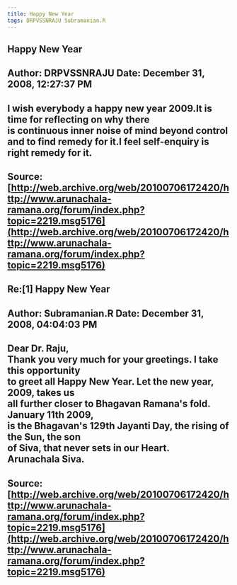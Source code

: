```yaml
--- 
title: Happy New Year   
tags: DRPVSSNRAJU Subramanian.R  
---  
```

## Happy New Year  
Author: DRPVSSNRAJU         Date: December 31, 2008, 12:27:37 PM  
---  
I wish everybody a happy new year 2009.It is time for reflecting on why there  
is continuous inner noise of mind beyond control   
and to find remedy for it.I feel self-enquiry is right remedy for it.
 ---  
Source:[http://web.archive.org/web/20100706172420/http://www.arunachala-ramana.org/forum/index.php?topic=2219.msg5176](http://web.archive.org/web/20100706172420/http://www.arunachala-ramana.org/forum/index.php?topic=2219.msg5176)   
---  

## Re:[1] Happy New Year  
Author: Subramanian.R       Date: December 31, 2008, 04:04:03 PM  
---  
Dear Dr. Raju,   
Thank you very much for your greetings. I take this opportunity   
to greet all Happy New Year. Let the new year, 2009, takes us   
all further closer to Bhagavan Ramana's fold. January 11th 2009,   
is the Bhagavan's 129th Jayanti Day, the rising of the Sun, the son   
of Siva, that never sets in our Heart.   
Arunachala Siva.
 ---  
Source:[http://web.archive.org/web/20100706172420/http://www.arunachala-ramana.org/forum/index.php?topic=2219.msg5176](http://web.archive.org/web/20100706172420/http://www.arunachala-ramana.org/forum/index.php?topic=2219.msg5176)   
---  

